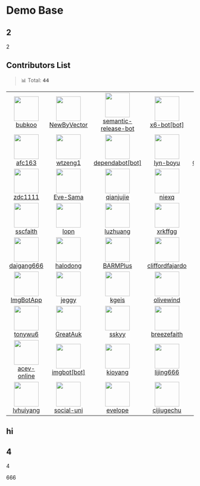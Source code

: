 # Demo Base

## 2
2

## Contributors List

> 📊 Total: <kbd>**44**</kbd>

<table>
  <tr>
    <td width="150" align="center">
      <a href="https://github.com/bubkoo" title="bubkoo">
        <img src="https://avatars.githubusercontent.com/u/6045824?v=4" width="66" />
        <br />
        bubkoo
      </a>
    </td>
    <td width="150" align="center">
      <a href="https://github.com/NewByVector" title="NewByVector">
        <img src="https://avatars.githubusercontent.com/u/20186737?v=4" width="66" />
        <br />
        NewByVector
      </a>
    </td>
    <td width="150" align="center">
      <a href="https://github.com/semantic-release-bot" title="semantic-release-bot">
        <img src="https://avatars.githubusercontent.com/u/32174276?v=4" width="66" />
        <br />
        semantic-release-bot
      </a>
    </td>
    <td width="150" align="center">
      <a href="https://github.com/apps/x6-bot" title="x6-bot[bot]">
        <img src="https://avatars.githubusercontent.com/in/81133?v=4" width="66" />
        <br />
        x6-bot[bot]
      </a>
    </td>
    <td width="150" align="center">
      <a href="https://github.com/apps/dependabot-preview" title="dependabot-preview[bot]">
        <img src="https://avatars.githubusercontent.com/in/2141?v=4" width="66" />
        <br />
        dependabot-preview[bot]
      </a>
    </td>
  </tr><tr>
    <td width="150" align="center">
      <a href="https://github.com/afc163" title="afc163">
        <img src="https://avatars.githubusercontent.com/u/507615?v=4" width="66" />
        <br />
        afc163
      </a>
    </td>
    <td width="150" align="center">
      <a href="https://github.com/wtzeng1" title="wtzeng1">
        <img src="https://avatars.githubusercontent.com/u/17686135?v=4" width="66" />
        <br />
        wtzeng1
      </a>
    </td>
    <td width="150" align="center">
      <a href="https://github.com/apps/dependabot" title="dependabot[bot]">
        <img src="https://avatars.githubusercontent.com/in/29110?v=4" width="66" />
        <br />
        dependabot[bot]
      </a>
    </td>
    <td width="150" align="center">
      <a href="https://github.com/lyn-boyu" title="lyn-boyu">
        <img src="https://avatars.githubusercontent.com/u/47809781?v=4" width="66" />
        <br />
        lyn-boyu
      </a>
    </td>
    <td width="150" align="center">
      <a href="https://github.com/OpportunityLiu" title="OpportunityLiu">
        <img src="https://avatars.githubusercontent.com/u/13471233?v=4" width="66" />
        <br />
        OpportunityLiu
      </a>
    </td>
  </tr><tr>
    <td width="150" align="center">
      <a href="https://github.com/zdc1111" title="zdc1111">
        <img src="https://avatars.githubusercontent.com/u/39116292?v=4" width="66" />
        <br />
        zdc1111
      </a>
    </td>
    <td width="150" align="center">
      <a href="https://github.com/Eve-Sama" title="Eve-Sama">
        <img src="https://avatars.githubusercontent.com/u/30228406?v=4" width="66" />
        <br />
        Eve-Sama
      </a>
    </td>
    <td width="150" align="center">
      <a href="https://github.com/qianjujie" title="qianjujie">
        <img src="https://avatars.githubusercontent.com/u/16394538?v=4" width="66" />
        <br />
        qianjujie
      </a>
    </td>
    <td width="150" align="center">
      <a href="https://github.com/niexq" title="niexq">
        <img src="https://avatars.githubusercontent.com/u/16329407?v=4" width="66" />
        <br />
        niexq
      </a>
    </td>
    <td width="150" align="center">
      <a href="https://github.com/prncoprs" title="prncoprs">
        <img src="https://avatars.githubusercontent.com/u/10610742?v=4" width="66" />
        <br />
        prncoprs
      </a>
    </td>
  </tr><tr>
    <td width="150" align="center">
      <a href="https://github.com/sscfaith" title="sscfaith">
        <img src="https://avatars.githubusercontent.com/u/23066241?v=4" width="66" />
        <br />
        sscfaith
      </a>
    </td>
    <td width="150" align="center">
      <a href="https://github.com/lopn" title="lopn">
        <img src="https://avatars.githubusercontent.com/u/9405275?v=4" width="66" />
        <br />
        lopn
      </a>
    </td>
    <td width="150" align="center">
      <a href="https://github.com/luzhuang" title="luzhuang">
        <img src="https://avatars.githubusercontent.com/u/10904030?v=4" width="66" />
        <br />
        luzhuang
      </a>
    </td>
    <td width="150" align="center">
      <a href="https://github.com/xrkffgg" title="xrkffgg">
        <img src="https://avatars.githubusercontent.com/u/29775873?v=4" width="66" />
        <br />
        xrkffgg
      </a>
    </td>
    <td width="150" align="center">
      <a href="https://github.com/yangling1996" title="yangling1996">
        <img src="https://avatars.githubusercontent.com/u/27794304?v=4" width="66" />
        <br />
        yangling1996
      </a>
    </td>
  </tr><tr>
    <td width="150" align="center">
      <a href="https://github.com/daigang666" title="daigang666">
        <img src="https://avatars.githubusercontent.com/u/42136433?v=4" width="66" />
        <br />
        daigang666
      </a>
    </td>
    <td width="150" align="center">
      <a href="https://github.com/halodong" title="halodong">
        <img src="https://avatars.githubusercontent.com/u/48054715?v=4" width="66" />
        <br />
        halodong
      </a>
    </td>
    <td width="150" align="center">
      <a href="https://github.com/BARMPlus" title="BARMPlus">
        <img src="https://avatars.githubusercontent.com/u/14230248?v=4" width="66" />
        <br />
        BARMPlus
      </a>
    </td>
    <td width="150" align="center">
      <a href="https://github.com/cliffordfajardo" title="cliffordfajardo">
        <img src="https://avatars.githubusercontent.com/u/6743796?v=4" width="66" />
        <br />
        cliffordfajardo
      </a>
    </td>
    <td width="150" align="center">
      <a href="https://github.com/draco-china" title="draco-china">
        <img src="https://avatars.githubusercontent.com/u/22271474?v=4" width="66" />
        <br />
        draco-china
      </a>
    </td>
  </tr><tr>
    <td width="150" align="center">
      <a href="https://github.com/ImgBotApp" title="ImgBotApp">
        <img src="https://avatars.githubusercontent.com/u/31427850?v=4" width="66" />
        <br />
        ImgBotApp
      </a>
    </td>
    <td width="150" align="center">
      <a href="https://github.com/jeggy" title="jeggy">
        <img src="https://avatars.githubusercontent.com/u/51459?v=4" width="66" />
        <br />
        jeggy
      </a>
    </td>
    <td width="150" align="center">
      <a href="https://github.com/kgeis" title="kgeis">
        <img src="https://avatars.githubusercontent.com/u/2237299?v=4" width="66" />
        <br />
        kgeis
      </a>
    </td>
    <td width="150" align="center">
      <a href="https://github.com/olivewind" title="olivewind">
        <img src="https://avatars.githubusercontent.com/u/17901361?v=4" width="66" />
        <br />
        olivewind
      </a>
    </td>
    <td width="150" align="center">
      <a href="https://github.com/ChipNowacek" title="ChipNowacek">
        <img src="https://avatars.githubusercontent.com/u/3668197?v=4" width="66" />
        <br />
        ChipNowacek
      </a>
    </td>
  </tr><tr>
    <td width="150" align="center">
      <a href="https://github.com/tonywu6" title="tonywu6">
        <img src="https://avatars.githubusercontent.com/u/93302820?v=4" width="66" />
        <br />
        tonywu6
      </a>
    </td>
    <td width="150" align="center">
      <a href="https://github.com/GreatAuk" title="GreatAuk">
        <img src="https://avatars.githubusercontent.com/u/20253809?v=4" width="66" />
        <br />
        GreatAuk
      </a>
    </td>
    <td width="150" align="center">
      <a href="https://github.com/sskyy" title="sskyy">
        <img src="https://avatars.githubusercontent.com/u/1487672?v=4" width="66" />
        <br />
        sskyy
      </a>
    </td>
    <td width="150" align="center">
      <a href="https://github.com/breezefaith" title="breezefaith">
        <img src="https://avatars.githubusercontent.com/u/20924601?v=4" width="66" />
        <br />
        breezefaith
      </a>
    </td>
    <td width="150" align="center">
      <a href="https://github.com/Jim-jw" title="Jim-jw">
        <img src="https://avatars.githubusercontent.com/u/27499450?v=4" width="66" />
        <br />
        Jim-jw
      </a>
    </td>
  </tr><tr>
    <td width="150" align="center">
      <a href="https://github.com/acev-online" title="acev-online">
        <img src="https://avatars.githubusercontent.com/u/77133362?v=4" width="66" />
        <br />
        acev-online
      </a>
    </td>
    <td width="150" align="center">
      <a href="https://github.com/apps/imgbot" title="imgbot[bot]">
        <img src="https://avatars.githubusercontent.com/in/4706?v=4" width="66" />
        <br />
        imgbot[bot]
      </a>
    </td>
    <td width="150" align="center">
      <a href="https://github.com/kioyang" title="kioyang">
        <img src="https://avatars.githubusercontent.com/u/25734238?v=4" width="66" />
        <br />
        kioyang
      </a>
    </td>
    <td width="150" align="center">
      <a href="https://github.com/lijing666" title="lijing666">
        <img src="https://avatars.githubusercontent.com/u/26834700?v=4" width="66" />
        <br />
        lijing666
      </a>
    </td>
    <td width="150" align="center">
      <a href="https://github.com/chunwei" title="chunwei">
        <img src="https://avatars.githubusercontent.com/u/1955067?v=4" width="66" />
        <br />
        chunwei
      </a>
    </td>
  </tr><tr>
    <td width="150" align="center">
      <a href="https://github.com/lvhuiyang" title="lvhuiyang">
        <img src="https://avatars.githubusercontent.com/u/12714791?v=4" width="66" />
        <br />
        lvhuiyang
      </a>
    </td>
    <td width="150" align="center">
      <a href="https://github.com/social-uni" title="social-uni">
        <img src="https://avatars.githubusercontent.com/u/14007972?v=4" width="66" />
        <br />
        social-uni
      </a>
    </td>
    <td width="150" align="center">
      <a href="https://github.com/evelope" title="evelope">
        <img src="https://avatars.githubusercontent.com/u/34190465?v=4" width="66" />
        <br />
        evelope
      </a>
    </td>
    <td width="150" align="center">
      <a href="https://github.com/cijiugechu" title="cijiugechu">
        <img src="https://avatars.githubusercontent.com/u/32487868?v=4" width="66" />
        <br />
        cijiugechu
      </a>
    </td>
    <td width="150" align="center">
    </td>
  </tr>
</table>

## hi


## 4

4

666
